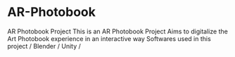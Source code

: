 # AR-Photobook
AR Photobook Project
This is an AR Photobook Project
Aims to digitalize the Art Photobook experience in an interactive way
Softwares used in this project / Blender / Unity /
